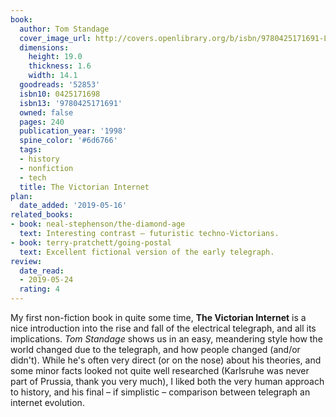 ```yaml
---
book:
  author: Tom Standage
  cover_image_url: http://covers.openlibrary.org/b/isbn/9780425171691-L.jpg
  dimensions:
    height: 19.0
    thickness: 1.6
    width: 14.1
  goodreads: '52853'
  isbn10: 0425171698
  isbn13: '9780425171691'
  owned: false
  pages: 240
  publication_year: '1998'
  spine_color: '#6d6766'
  tags:
  - history
  - nonfiction
  - tech
  title: The Victorian Internet
plan:
  date_added: '2019-05-16'
related_books:
- book: neal-stephenson/the-diamond-age
  text: Interesting contrast – futuristic techno-Victorians.
- book: terry-pratchett/going-postal
  text: Excellent fictional version of the early telegraph.
review:
  date_read:
  - 2019-05-24
  rating: 4
---
```


My first non-fiction book in quite some time, **The Victorian Internet** is a nice introduction into the rise and fall
of the electrical telegraph, and all its implications. *Tom Standage* shows us in an easy, meandering style how the
world changed due to the telegraph, and how people changed (and/or didn't). While he's often very direct (or on the
nose) about his theories, and some minor facts looked not quite well researched (Karlsruhe was never part of Prussia,
thank you very much), I liked both the very human approach to history, and his final – if simplistic – comparison
between telegraph an internet evolution.
